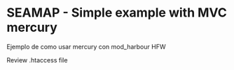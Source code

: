 ﻿SEAMAP - Simple example with MVC mercury
========================================

Ejemplo de como usar mercury con mod_harbour HFW

Review .htaccess file

